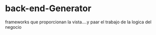 back-end-Generator
==================

frameworks que proporcionan la vista....y paar el trabajo de la logica del negocio

